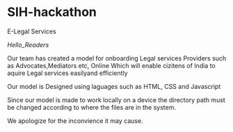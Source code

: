 # SIH-hackathon
E-Legal Services

_Hello_Readers_

Our team has created a model for onboarding Legal services Providers such as Advocates,Mediators etc, Online
Which will enable cizitens of India to aquire Legal services easilyand efficiently

Our model is Designed using laguages such as HTML, CSS and Javascript

Since our model is made to work locally on a device 
the directory path must be changed according to where the files are in the system.

We apologize for the inconvience it may cause.
